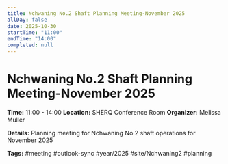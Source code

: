 ```yaml
---
title: Nchwaning No.2 Shaft Planning Meeting-November 2025
allDay: false
date: 2025-10-30
startTime: "11:00"
endTime: "14:00"
completed: null
---
```


# Nchwaning No.2 Shaft Planning Meeting-November 2025

**Time:** 11:00 - 14:00
**Location:** SHERQ Conference Room
**Organizer:** Melissa Muller

**Details:**
Planning meeting for Nchwaning No.2 shaft operations for November 2025

**Tags:** #meeting #outlook-sync #year/2025 #site/Nchwaning2 #planning
